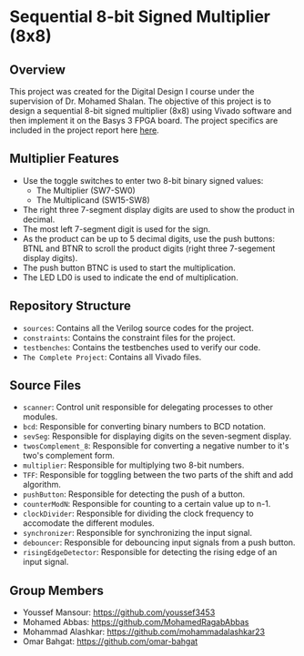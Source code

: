# Sequential 8-bit Signed Multiplier (8x8)

## Overview
This project was created for the Digital Design I course under the supervision of Dr. Mohamed Shalan. The objective of this project is to design a sequential 8-bit signed multiplier (8x8) using Vivado software and then implement it on the Basys 3 FPGA board. The project specifics are included in the project report here [here](https://github.com/omar-bahgat/Sequential-Signed-Multiplier/assets/112024873/47dca490-798d-4e23-87c3-6bb4c2319430).


## Multiplier Features
* Use the toggle switches to enter two 8-bit binary signed values:
  * The Multiplier (SW7-SW0)
  * The Multiplicand (SW15-SW8)
* The right three 7-segment display digits are used to show the product in decimal. 
* The most left 7-segment digit is used for the sign.
* As the product can be up to 5 decimal digits, use the push buttons: BTNL and BTNR to scroll the
product digits (right three 7-segement display digits).
* The push button BTNC is used to start the multiplication.
* The LED LD0 is used to indicate the end of multiplication.


## Repository Structure
* <code>sources</code>: Contains all the Verilog source codes for the project.
* <code>constraints</code>: Contains the constraint files for the project.
* <code>testbenches</code>: Contains the testbenches used to verify our code.
* <code>The Complete Project</code>: Contains all Vivado files.

## Source Files
* <code>scanner</code>: Control unit responsible for delegating processes to other modules.
* <code>bcd</code>: Responsible for converting binary numbers to BCD notation.
* <code>sevSeg</code>: Responsible for displaying digits on the seven-segment display.
* <code>twosComplement_8</code>: Responsible for converting a negative number to it's two's complement form.
* <code>multiplier</code>: Responsible for multiplying two 8-bit numbers.
* <code>TFF</code>: Responsible for toggling between the two parts of the shift and add algorithm.
* <code>pushButton</code>: Responsible for detecting the push of a button.
* <code>counterModN</code>: Responsible for counting to a certain value up to n-1.
* <code>clockDivider</code>: Responsible for dividing the clock frequency to accomodate the different modules.
* <code>synchronizer</code>: Responsible for synchronizing the input signal.
* <code>debouncer</code>: Responsible for debouncing input signals from a push button.
* <code>risingEdgeDetector</code>: Responsible for detecting the rising edge of an input signal.

## Group Members
* Youssef Mansour: https://github.com/youssef3453 <br>
* Mohamed Abbas: https://github.com/MohamedRagabAbbas <br>
* Mohammad Alashkar: https://github.com/mohammadalashkar23 <br> 
* Omar Bahgat: https://github.com/omar-bahgat <br>



